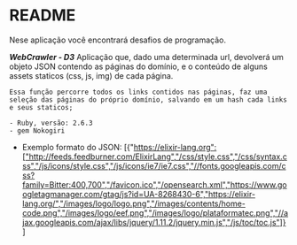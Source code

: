 # README

Nese aplicação você encontrará desafios de programação.

***WebCrawler - D3***
    Aplicação que, dado uma determinada url, devolverá um objeto JSON contendo as páginas do domínio, e o conteúdo de alguns assets staticos (css, js, img) de cada página.

    Essa função percorre todos os links contidos nas páginas, faz uma seleção das páginas do próprio domínio, salvando em um hash cada links e seus staticos;

    - Ruby, versão: 2.6.3
    - gem Nokogiri


* Exemplo formato do JSON:
    [{"https://elixir-lang.org":["http://feeds.feedburner.com/ElixirLang","/css/style.css","/css/syntax.css","/js/icons/style.css","/js/icons/ie7/ie7.css","//fonts.googleapis.com/css?family=Bitter:400,700","/favicon.ico","/opensearch.xml","https://www.googletagmanager.com/gtag/js?id=UA-8268430-6","https://elixir-lang.org/","/images/logo/logo.png","/images/contents/home-code.png","/images/logo/eef.png","/images/logo/plataformatec.png","//ajax.googleapis.com/ajax/libs/jquery/1.11.2/jquery.min.js","/js/toc/toc.js"]}]
